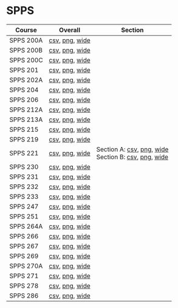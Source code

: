 # SPPS

| Course | Overall | Section |
| ------ | ------- | ------- |
| SPPS 200A | [csv](https://github.com/UCSD-Historical-Enrollment-Data/2023Fall/blob/main/overall/SPPS%20200A.csv), [png](https://raw.githubusercontent.com/UCSD-Historical-Enrollment-Data/2023Fall/main/plot_overall/SPPS%20200A.png), [wide](https://raw.githubusercontent.com/UCSD-Historical-Enrollment-Data/2023Fall/main/plot_overall_wide/SPPS%20200A.png) |  |
| SPPS 200B | [csv](https://github.com/UCSD-Historical-Enrollment-Data/2023Fall/blob/main/overall/SPPS%20200B.csv), [png](https://raw.githubusercontent.com/UCSD-Historical-Enrollment-Data/2023Fall/main/plot_overall/SPPS%20200B.png), [wide](https://raw.githubusercontent.com/UCSD-Historical-Enrollment-Data/2023Fall/main/plot_overall_wide/SPPS%20200B.png) |  |
| SPPS 200C | [csv](https://github.com/UCSD-Historical-Enrollment-Data/2023Fall/blob/main/overall/SPPS%20200C.csv), [png](https://raw.githubusercontent.com/UCSD-Historical-Enrollment-Data/2023Fall/main/plot_overall/SPPS%20200C.png), [wide](https://raw.githubusercontent.com/UCSD-Historical-Enrollment-Data/2023Fall/main/plot_overall_wide/SPPS%20200C.png) |  |
| SPPS 201 | [csv](https://github.com/UCSD-Historical-Enrollment-Data/2023Fall/blob/main/overall/SPPS%20201.csv), [png](https://raw.githubusercontent.com/UCSD-Historical-Enrollment-Data/2023Fall/main/plot_overall/SPPS%20201.png), [wide](https://raw.githubusercontent.com/UCSD-Historical-Enrollment-Data/2023Fall/main/plot_overall_wide/SPPS%20201.png) |  |
| SPPS 202A | [csv](https://github.com/UCSD-Historical-Enrollment-Data/2023Fall/blob/main/overall/SPPS%20202A.csv), [png](https://raw.githubusercontent.com/UCSD-Historical-Enrollment-Data/2023Fall/main/plot_overall/SPPS%20202A.png), [wide](https://raw.githubusercontent.com/UCSD-Historical-Enrollment-Data/2023Fall/main/plot_overall_wide/SPPS%20202A.png) |  |
| SPPS 204 | [csv](https://github.com/UCSD-Historical-Enrollment-Data/2023Fall/blob/main/overall/SPPS%20204.csv), [png](https://raw.githubusercontent.com/UCSD-Historical-Enrollment-Data/2023Fall/main/plot_overall/SPPS%20204.png), [wide](https://raw.githubusercontent.com/UCSD-Historical-Enrollment-Data/2023Fall/main/plot_overall_wide/SPPS%20204.png) |  |
| SPPS 206 | [csv](https://github.com/UCSD-Historical-Enrollment-Data/2023Fall/blob/main/overall/SPPS%20206.csv), [png](https://raw.githubusercontent.com/UCSD-Historical-Enrollment-Data/2023Fall/main/plot_overall/SPPS%20206.png), [wide](https://raw.githubusercontent.com/UCSD-Historical-Enrollment-Data/2023Fall/main/plot_overall_wide/SPPS%20206.png) |  |
| SPPS 212A | [csv](https://github.com/UCSD-Historical-Enrollment-Data/2023Fall/blob/main/overall/SPPS%20212A.csv), [png](https://raw.githubusercontent.com/UCSD-Historical-Enrollment-Data/2023Fall/main/plot_overall/SPPS%20212A.png), [wide](https://raw.githubusercontent.com/UCSD-Historical-Enrollment-Data/2023Fall/main/plot_overall_wide/SPPS%20212A.png) |  |
| SPPS 213A | [csv](https://github.com/UCSD-Historical-Enrollment-Data/2023Fall/blob/main/overall/SPPS%20213A.csv), [png](https://raw.githubusercontent.com/UCSD-Historical-Enrollment-Data/2023Fall/main/plot_overall/SPPS%20213A.png), [wide](https://raw.githubusercontent.com/UCSD-Historical-Enrollment-Data/2023Fall/main/plot_overall_wide/SPPS%20213A.png) |  |
| SPPS 215 | [csv](https://github.com/UCSD-Historical-Enrollment-Data/2023Fall/blob/main/overall/SPPS%20215.csv), [png](https://raw.githubusercontent.com/UCSD-Historical-Enrollment-Data/2023Fall/main/plot_overall/SPPS%20215.png), [wide](https://raw.githubusercontent.com/UCSD-Historical-Enrollment-Data/2023Fall/main/plot_overall_wide/SPPS%20215.png) |  |
| SPPS 219 | [csv](https://github.com/UCSD-Historical-Enrollment-Data/2023Fall/blob/main/overall/SPPS%20219.csv), [png](https://raw.githubusercontent.com/UCSD-Historical-Enrollment-Data/2023Fall/main/plot_overall/SPPS%20219.png), [wide](https://raw.githubusercontent.com/UCSD-Historical-Enrollment-Data/2023Fall/main/plot_overall_wide/SPPS%20219.png) |  |
| SPPS 221 | [csv](https://github.com/UCSD-Historical-Enrollment-Data/2023Fall/blob/main/overall/SPPS%20221.csv), [png](https://raw.githubusercontent.com/UCSD-Historical-Enrollment-Data/2023Fall/main/plot_overall/SPPS%20221.png), [wide](https://raw.githubusercontent.com/UCSD-Historical-Enrollment-Data/2023Fall/main/plot_overall_wide/SPPS%20221.png) | Section A: [csv](https://github.com/UCSD-Historical-Enrollment-Data/2023Fall/blob/main/section/SPPS%20221_A.csv), [png](https://raw.githubusercontent.com/UCSD-Historical-Enrollment-Data/2023Fall/main/plot_section/SPPS%20221_A.png), [wide](https://raw.githubusercontent.com/UCSD-Historical-Enrollment-Data/2023Fall/main/plot_section_wide/SPPS%20221_A.png)<br>Section B: [csv](https://github.com/UCSD-Historical-Enrollment-Data/2023Fall/blob/main/section/SPPS%20221_B.csv), [png](https://raw.githubusercontent.com/UCSD-Historical-Enrollment-Data/2023Fall/main/plot_section/SPPS%20221_B.png), [wide](https://raw.githubusercontent.com/UCSD-Historical-Enrollment-Data/2023Fall/main/plot_section_wide/SPPS%20221_B.png) |
| SPPS 230 | [csv](https://github.com/UCSD-Historical-Enrollment-Data/2023Fall/blob/main/overall/SPPS%20230.csv), [png](https://raw.githubusercontent.com/UCSD-Historical-Enrollment-Data/2023Fall/main/plot_overall/SPPS%20230.png), [wide](https://raw.githubusercontent.com/UCSD-Historical-Enrollment-Data/2023Fall/main/plot_overall_wide/SPPS%20230.png) |  |
| SPPS 231 | [csv](https://github.com/UCSD-Historical-Enrollment-Data/2023Fall/blob/main/overall/SPPS%20231.csv), [png](https://raw.githubusercontent.com/UCSD-Historical-Enrollment-Data/2023Fall/main/plot_overall/SPPS%20231.png), [wide](https://raw.githubusercontent.com/UCSD-Historical-Enrollment-Data/2023Fall/main/plot_overall_wide/SPPS%20231.png) |  |
| SPPS 232 | [csv](https://github.com/UCSD-Historical-Enrollment-Data/2023Fall/blob/main/overall/SPPS%20232.csv), [png](https://raw.githubusercontent.com/UCSD-Historical-Enrollment-Data/2023Fall/main/plot_overall/SPPS%20232.png), [wide](https://raw.githubusercontent.com/UCSD-Historical-Enrollment-Data/2023Fall/main/plot_overall_wide/SPPS%20232.png) |  |
| SPPS 233 | [csv](https://github.com/UCSD-Historical-Enrollment-Data/2023Fall/blob/main/overall/SPPS%20233.csv), [png](https://raw.githubusercontent.com/UCSD-Historical-Enrollment-Data/2023Fall/main/plot_overall/SPPS%20233.png), [wide](https://raw.githubusercontent.com/UCSD-Historical-Enrollment-Data/2023Fall/main/plot_overall_wide/SPPS%20233.png) |  |
| SPPS 247 | [csv](https://github.com/UCSD-Historical-Enrollment-Data/2023Fall/blob/main/overall/SPPS%20247.csv), [png](https://raw.githubusercontent.com/UCSD-Historical-Enrollment-Data/2023Fall/main/plot_overall/SPPS%20247.png), [wide](https://raw.githubusercontent.com/UCSD-Historical-Enrollment-Data/2023Fall/main/plot_overall_wide/SPPS%20247.png) |  |
| SPPS 251 | [csv](https://github.com/UCSD-Historical-Enrollment-Data/2023Fall/blob/main/overall/SPPS%20251.csv), [png](https://raw.githubusercontent.com/UCSD-Historical-Enrollment-Data/2023Fall/main/plot_overall/SPPS%20251.png), [wide](https://raw.githubusercontent.com/UCSD-Historical-Enrollment-Data/2023Fall/main/plot_overall_wide/SPPS%20251.png) |  |
| SPPS 264A | [csv](https://github.com/UCSD-Historical-Enrollment-Data/2023Fall/blob/main/overall/SPPS%20264A.csv), [png](https://raw.githubusercontent.com/UCSD-Historical-Enrollment-Data/2023Fall/main/plot_overall/SPPS%20264A.png), [wide](https://raw.githubusercontent.com/UCSD-Historical-Enrollment-Data/2023Fall/main/plot_overall_wide/SPPS%20264A.png) |  |
| SPPS 266 | [csv](https://github.com/UCSD-Historical-Enrollment-Data/2023Fall/blob/main/overall/SPPS%20266.csv), [png](https://raw.githubusercontent.com/UCSD-Historical-Enrollment-Data/2023Fall/main/plot_overall/SPPS%20266.png), [wide](https://raw.githubusercontent.com/UCSD-Historical-Enrollment-Data/2023Fall/main/plot_overall_wide/SPPS%20266.png) |  |
| SPPS 267 | [csv](https://github.com/UCSD-Historical-Enrollment-Data/2023Fall/blob/main/overall/SPPS%20267.csv), [png](https://raw.githubusercontent.com/UCSD-Historical-Enrollment-Data/2023Fall/main/plot_overall/SPPS%20267.png), [wide](https://raw.githubusercontent.com/UCSD-Historical-Enrollment-Data/2023Fall/main/plot_overall_wide/SPPS%20267.png) |  |
| SPPS 269 | [csv](https://github.com/UCSD-Historical-Enrollment-Data/2023Fall/blob/main/overall/SPPS%20269.csv), [png](https://raw.githubusercontent.com/UCSD-Historical-Enrollment-Data/2023Fall/main/plot_overall/SPPS%20269.png), [wide](https://raw.githubusercontent.com/UCSD-Historical-Enrollment-Data/2023Fall/main/plot_overall_wide/SPPS%20269.png) |  |
| SPPS 270A | [csv](https://github.com/UCSD-Historical-Enrollment-Data/2023Fall/blob/main/overall/SPPS%20270A.csv), [png](https://raw.githubusercontent.com/UCSD-Historical-Enrollment-Data/2023Fall/main/plot_overall/SPPS%20270A.png), [wide](https://raw.githubusercontent.com/UCSD-Historical-Enrollment-Data/2023Fall/main/plot_overall_wide/SPPS%20270A.png) |  |
| SPPS 271 | [csv](https://github.com/UCSD-Historical-Enrollment-Data/2023Fall/blob/main/overall/SPPS%20271.csv), [png](https://raw.githubusercontent.com/UCSD-Historical-Enrollment-Data/2023Fall/main/plot_overall/SPPS%20271.png), [wide](https://raw.githubusercontent.com/UCSD-Historical-Enrollment-Data/2023Fall/main/plot_overall_wide/SPPS%20271.png) |  |
| SPPS 278 | [csv](https://github.com/UCSD-Historical-Enrollment-Data/2023Fall/blob/main/overall/SPPS%20278.csv), [png](https://raw.githubusercontent.com/UCSD-Historical-Enrollment-Data/2023Fall/main/plot_overall/SPPS%20278.png), [wide](https://raw.githubusercontent.com/UCSD-Historical-Enrollment-Data/2023Fall/main/plot_overall_wide/SPPS%20278.png) |  |
| SPPS 286 | [csv](https://github.com/UCSD-Historical-Enrollment-Data/2023Fall/blob/main/overall/SPPS%20286.csv), [png](https://raw.githubusercontent.com/UCSD-Historical-Enrollment-Data/2023Fall/main/plot_overall/SPPS%20286.png), [wide](https://raw.githubusercontent.com/UCSD-Historical-Enrollment-Data/2023Fall/main/plot_overall_wide/SPPS%20286.png) |  |
